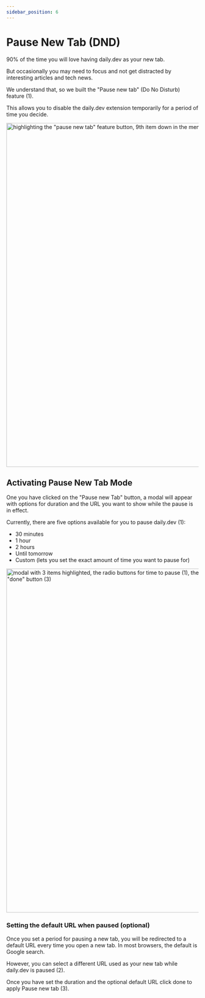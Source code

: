 ```yaml
---
sidebar_position: 6
---
```


# Pause New Tab (DND)


90% of the time you will love having daily.dev as your new tab.

But occasionally you may need to focus and not get distracted by interesting articles and tech news.

We understand that, so we built the "Pause new tab" (Do No Disturb) feature (1).

This allows you to disable the daily.dev extension temporarily for a period of time you decide.

<img src="https://daily-now-res.cloudinary.com/image/upload/v1663400467/docs-v2/pause-new-tab-1.jpg" alt='highlighting the "pause new tab" feature button, 9th item down in the menu (item 1)' width="900" height="900" />

## Activating Pause New Tab Mode

One you have clicked on the "Pause new Tab" button, a modal will appear with options for duration and the URL you want to show while the pause is in effect.

Currently, there are five options available for you to pause daily.dev (1):
* 30 minutes
* 1 hour
* 2 hours
* Until tomorrow
* Custom (lets you set the exact amount of time you want to pause for)

<img src="https://daily-now-res.cloudinary.com/image/upload/v1663400467/docs-v2/pause-new-tab-2.jpg" alt='modal with 3 items highlighted, the radio buttons for time to pause (1), the default URL input above the radio buttons (2) and the "done" button (3)' width="900" height="900" loading="lazy"/>

### Setting the default URL when paused (optional)

Once you set a period for pausing a new tab, you will be redirected to a default URL every time you open a new tab. In most browsers, the default is Google search. 

However, you can select a different URL used as your new tab while daily.dev is paused (2).

Once you have set the duration and the optional default URL click done to apply Pause new tab (3).
